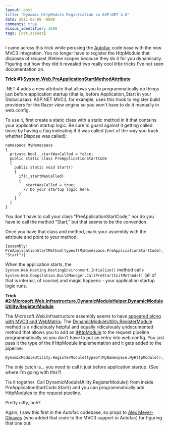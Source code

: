 ```yaml
---
layout: post
title: "Dynamic HttpModule Registration in ASP.NET 4.0"
date: 2011-02-08 -0800
comments: true
disqus_identifier: 1698
tags: [net,aspnet]
---
```

I came across this trick while perusing the
[Autofac](http://autofac.googlecode.com) code base with the new MVC3
integration. You no longer have to register the HttpModule that disposes
of request lifetime scopes because they do it for you dynamically.
Figuring out how they did it revealed two really cool little tricks I've
not seen documentation on.

**Trick
\#1:**[**System.Web.PreApplicationStartMethodAttribute**](http://msdn.microsoft.com/en-us/library/system.web.preapplicationstartmethodattribute.aspx)

.NET 4 adds a new attribute that allows you to programmatically do
things just before application startup (that is, before
Application\_Start in your Global.asax). ASP.NET MVC3, for example, uses
this hook to register build providers for the Razor view engine so you
won't have to do it manually in web.config.

To use it, first create a static class with a static method in it that
contains your application startup logic. Be sure to guard against it
getting called twice by having a flag indicating if it was called (sort
of the way you track whether Dispose was called):

    namespace MyNamespace
    {
      private bool _startWasCalled = false;
      public static class PreApplicationStartCode
      {
        public static void Start()
        {
          if(!_startWasCalled)
          {
            _startWasCalled = true;
            // Do your startup logic here.
          }
        }
      }
    }

You don't have to call your class "PreApplicationStartCode," nor do you
have to call the method "Start," but that seems to be the convention.

Once you have that class and method, mark your assembly with the
attribute and point to your method:

    [assembly: PreApplicationStartMethod(typeof(MyNamespace.PreApplicationStartCode), "Start")]

When the application starts, the
`System.Web.Hosting.HostingEnvironment.Intialize()` method calls
`System.Web.Compilation.BuildManager.CallPreStartInitMethods()` (all of
that is internal, of course) and magic happens - your application
startup logic runs.

**Trick
\#2:**[**Microsoft.Web.Infrastructure.DynamicModuleHelper.DynamicModuleUtility.RegisterModule**](http://msdn.microsoft.com/en-us/library/microsoft.web.infrastructure.dynamicmodulehelper.dynamicmoduleutility.registermodule.aspx)

The Microsoft.Web.Infrastructure assembly seems to have [appeared along
with MVC3 and
WebMatrix](http://msdn.microsoft.com/en-us/library/gg549171%28v=VS.99%29.aspx).
The
[DynamicModuleUtility.RegisterModule](http://msdn.microsoft.com/en-us/library/microsoft.web.infrastructure.dynamicmodulehelper.dynamicmoduleutility.registermodule.aspx)
method is a ridiculously helpful and equally ridiculously undocumented
method that allows you to add an
[IHttpModule](http://msdn.microsoft.com/en-us/library/system.web.ihttpmodule.aspx)
to the request pipeline programmatically so you don't have to put an
entry into web.config. You just pass it the type of the IHttpModule
implementation and it gets added to the pipeline:

    DynamicModuleUtility.RegisterModule(typeof(MyNamespace.MyHttpModule));

The only catch is... you need to call it just before application startup.
(See where I'm going with this?)

Tie it together: Call DynamicModuleUtility.RegisterModule() from inside
PreApplicationStartCode.Start() and you can programmatically add
HttpModules to the request pipeline.

Pretty nifty, huh?

Again, I saw this first in the Autofac codebase, so props to [Alex
Meyer-Gleaves](http://alexmg.com/) (who added that code to the MVC3
support in Autofac) for figuring that one out.

